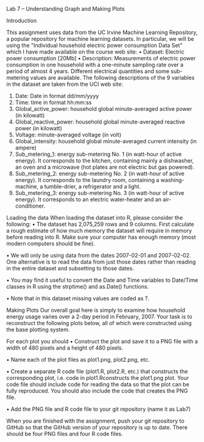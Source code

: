 Lab 7 – Understanding Graph and Making Plots

Introduction

This assignment uses data from the UC Irvine Machine Learning Repository, a popular repository for machine learning datasets. In particular, we will be using the "Individual household electric power consumption Data Set" which I have made available on the course web site:
•	Dataset: Electric power consumption [20Mb]
•	Description: Measurements of electric power consumption in one household with a one-minute sampling rate over a period of almost 4 years. Different electrical quantities and some sub-metering values are available.
The following descriptions of the 9 variables in the dataset are taken from the UCI web site:
1.	Date: Date in format dd/mm/yyyy
2.	Time: time in format hh:mm:ss
3.	Global_active_power: household global minute-averaged active power (in kilowatt)
4.	Global_reactive_power: household global minute-averaged reactive power (in kilowatt)
5.	Voltage: minute-averaged voltage (in volt)
6.	Global_intensity: household global minute-averaged current intensity (in ampere)
7.	Sub_metering_1: energy sub-metering No. 1 (in watt-hour of active energy). It corresponds to the kitchen, containing mainly a dishwasher, an oven and a microwave (hot plates are not electric but gas powered).
8.	Sub_metering_2: energy sub-metering No. 2 (in watt-hour of active energy). It corresponds to the laundry room, containing a washing-machine, a tumble-drier, a refrigerator and a light. 
9.	Sub_metering_3: energy sub-metering No. 3 (in watt-hour of active energy). It corresponds to an electric water-heater and an air-conditioner.

Loading the data
When loading the dataset into R, please consider the following:
•	The dataset has 2,075,259 rows and 9 columns. First calculate a rough estimate of how much memory the dataset will require in memory before reading into R. Make sure your computer has enough memory (most modern computers should be fine).

•	We will only be using data from the dates 2007-02-01 and 2007-02-02. One alternative is to read the data from just those dates rather than reading in the entire dataset and subsetting to those dates.

•	You may find it useful to convert the Date and Time variables to Date/Time classes in R using the strptime() and as.Date() functions.

•	Note that in this dataset missing values are coded as ?.


Making Plots
Our overall goal here is simply to examine how household energy usage varies over a 2-day period in February, 2007. Your task is to reconstruct the following plots below, all of which were constructed using the base plotting system.

For each plot you should
•	Construct the plot and save it to a PNG file with a width of 480 pixels and a height of 480 pixels.

•	Name each of the plot files as plot1.png, plot2.png, etc.

•	Create a separate R code file (plot1.R, plot2.R, etc.) that constructs the corresponding plot, i.e. code in plot1.Rconstructs the plot1.png plot. Your code file should include code for reading the data so that the plot can be fully reproduced. You should also include the code that creates the PNG file.

•	Add the PNG file and R code file to your git repository (name it as Lab7)

When you are finished with the assignment, push your git repository to GitHub so that the GitHub version of your repository is up to date. There should be four PNG files and four R code files.


